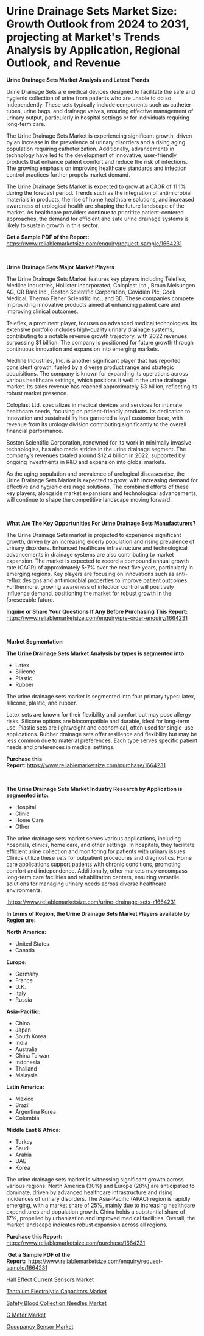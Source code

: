 <p><h1>Urine Drainage Sets Market Size: Growth Outlook from 2024 to 2031, projecting at Market's Trends Analysis by Application, Regional Outlook, and Revenue</h1></p><p><strong>Urine Drainage Sets Market Analysis and Latest Trends</strong></p>
<p><p>Urine Drainage Sets are medical devices designed to facilitate the safe and hygienic collection of urine from patients who are unable to do so independently. These sets typically include components such as catheter tubes, urine bags, and drainage valves, ensuring effective management of urinary output, particularly in hospital settings or for individuals requiring long-term care.</p><p>The Urine Drainage Sets Market is experiencing significant growth, driven by an increase in the prevalence of urinary disorders and a rising aging population requiring catheterization. Additionally, advancements in technology have led to the development of innovative, user-friendly products that enhance patient comfort and reduce the risk of infections. The growing emphasis on improving healthcare standards and infection control practices further propels market demand.</p><p>The Urine Drainage Sets Market is expected to grow at a CAGR of 11.1% during the forecast period. Trends such as the integration of antimicrobial materials in products, the rise of home healthcare solutions, and increased awareness of urological health are shaping the future landscape of the market. As healthcare providers continue to prioritize patient-centered approaches, the demand for efficient and safe urine drainage systems is likely to sustain growth in this sector.</p></p>
<p><strong>Get a Sample PDF of the Report:&nbsp;</strong> <a href="https://www.reliablemarketsize.com/enquiry/request-sample/1664231?utm_campaign=1283&utm_medium=2&utm_source=Github&utm_content=ia&utm_term=28092024&utm_id=urine-drainage-sets">https://www.reliablemarketsize.com/enquiry/request-sample/1664231</a></p>
<p>&nbsp;</p>
<p><strong>Urine Drainage Sets Major Market Players</strong></p>
<p><p>The Urine Drainage Sets Market features key players including Teleflex, Medline Industries, Hollister Incorporated, Coloplast Ltd., Braun Melsungen AG, CR Bard Inc., Boston Scientific Corporation, Covidien Plc, Cook Medical, Thermo Fisher Scientific Inc., and BD. These companies compete in providing innovative products aimed at enhancing patient care and improving clinical outcomes.</p><p>Teleflex, a prominent player, focuses on advanced medical technologies. Its extensive portfolio includes high-quality urinary drainage systems, contributing to a notable revenue growth trajectory, with 2022 revenues surpassing $1 billion. The company is positioned for future growth through continuous innovation and expansion into emerging markets.</p><p>Medline Industries, Inc. is another significant player that has reported consistent growth, fueled by a diverse product range and strategic acquisitions. The company is known for expanding its operations across various healthcare settings, which positions it well in the urine drainage market. Its sales revenue has reached approximately $3 billion, reflecting its robust market presence.</p><p>Coloplast Ltd. specializes in medical devices and services for intimate healthcare needs, focusing on patient-friendly products. Its dedication to innovation and sustainability has garnered a loyal customer base, with revenue from its urology division contributing significantly to the overall financial performance.</p><p>Boston Scientific Corporation, renowned for its work in minimally invasive technologies, has also made strides in the urine drainage segment. The company’s revenues totaled around $12.4 billion in 2022, supported by ongoing investments in R&D and expansion into global markets.</p><p>As the aging population and prevalence of urological diseases rise, the Urine Drainage Sets Market is expected to grow, with increasing demand for effective and hygienic drainage solutions. The combined efforts of these key players, alongside market expansions and technological advancements, will continue to shape the competitive landscape moving forward.</p></p>
<p>&nbsp;</p>
<p><strong>What Are The Key Opportunities For Urine Drainage Sets Manufacturers?</strong></p>
<p><p>The Urine Drainage Sets market is projected to experience significant growth, driven by an increasing elderly population and rising prevalence of urinary disorders. Enhanced healthcare infrastructure and technological advancements in drainage systems are also contributing to market expansion. The market is expected to record a compound annual growth rate (CAGR) of approximately 5-7% over the next five years, particularly in emerging regions. Key players are focusing on innovations such as anti-reflux designs and antimicrobial properties to improve patient outcomes. Furthermore, growing awareness of infection control will positively influence demand, positioning the market for robust growth in the foreseeable future.</p></p>
<p><strong>Inquire or Share Your Questions If Any Before Purchasing This Report:</strong> <a href="https://www.reliablemarketsize.com/enquiry/pre-order-enquiry/1664231?utm_campaign=1283&utm_medium=2&utm_source=Github&utm_content=ia&utm_term=28092024&utm_id=urine-drainage-sets">https://www.reliablemarketsize.com/enquiry/pre-order-enquiry/1664231</a></p>
<p>&nbsp;</p>
<p><strong>Market Segmentation</strong></p>
<p><strong>The Urine Drainage Sets Market Analysis by types is segmented into:</strong></p>
<p><ul><li>Latex</li><li>Silicone</li><li>Plastic</li><li>Rubber</li></ul></p>
<p><p>The urine drainage sets market is segmented into four primary types: latex, silicone, plastic, and rubber. </p><p>Latex sets are known for their flexibility and comfort but may pose allergy risks. Silicone options are biocompatible and durable, ideal for long-term use. Plastic sets are lightweight and economical, often used for single-use applications. Rubber drainage sets offer resilience and flexibility but may be less common due to material preferences. Each type serves specific patient needs and preferences in medical settings.</p></p>
<p><strong>Purchase this Report:&nbsp;</strong><a href="https://www.reliablemarketsize.com/purchase/1664231?utm_campaign=1283&utm_medium=2&utm_source=Github&utm_content=ia&utm_term=28092024&utm_id=urine-drainage-sets">https://www.reliablemarketsize.com/purchase/1664231</a></p>
<p>&nbsp;</p>
<p><strong>The Urine Drainage Sets Market Industry Research by Application is segmented into:</strong></p>
<p><ul><li>Hospital</li><li>Clinic</li><li>Home Care</li><li>Other</li></ul></p>
<p><p>The urine drainage sets market serves various applications, including hospitals, clinics, home care, and other settings. In hospitals, they facilitate efficient urine collection and monitoring for patients with urinary issues. Clinics utilize these sets for outpatient procedures and diagnostics. Home care applications support patients with chronic conditions, promoting comfort and independence. Additionally, other markets may encompass long-term care facilities and rehabilitation centers, ensuring versatile solutions for managing urinary needs across diverse healthcare environments.</p></p>
<p><a href="https://www.reliablemarketsize.com/urine-drainage-sets-r1664231?utm_campaign=1283&utm_medium=2&utm_source=Github&utm_content=ia&utm_term=28092024&utm_id=urine-drainage-sets">&nbsp;https://www.reliablemarketsize.com/urine-drainage-sets-r1664231</a></p>
<p><strong>In terms of Region, the Urine Drainage Sets Market Players available by Region are:</strong></p>
<p>
    <p> <strong> North America: </strong>
        <ul>
            <li>United States</li>
            <li>Canada</li>
        </ul>
        </p> 
    <p> <strong> Europe: </strong>
        <ul>
            <li>Germany</li>
            <li>France</li>
            <li>U.K.</li>
            <li>Italy</li>
            <li>Russia</li>
        </ul>
        </p> 
    <p> <strong> Asia-Pacific: </strong>
        <ul>
            <li>China</li>
            <li>Japan</li>
            <li>South Korea</li>
            <li>India</li>
            <li>Australia</li>
            <li>China Taiwan</li>
            <li>Indonesia</li>
            <li>Thailand</li>
            <li>Malaysia</li>
        </ul>
        </p> 
    <p> <strong> Latin America: </strong>
        <ul>
            <li>Mexico</li>
            <li>Brazil</li>
            <li>Argentina Korea</li>
            <li>Colombia</li>
        </ul>
        </p> 
    <p> <strong> Middle East & Africa: </strong>
        <ul>
            <li>Turkey</li>
            <li>Saudi</li>
            <li>Arabia</li>
            <li>UAE</li>
            <li>Korea</li>
        </ul>
    </p>
    </p>
<p><p>The urine drainage sets market is witnessing significant growth across various regions. North America (30%) and Europe (28%) are anticipated to dominate, driven by advanced healthcare infrastructure and rising incidences of urinary disorders. The Asia-Pacific (APAC) region is rapidly emerging, with a market share of 25%, mainly due to increasing healthcare expenditures and population growth. China holds a substantial share of 17%, propelled by urbanization and improved medical facilities. Overall, the market landscape indicates robust expansion across all regions.</p></p>
<p><strong>Purchase this Report: </strong><a href="https://www.reliablemarketsize.com/purchase/1664231?utm_campaign=1283&utm_medium=2&utm_source=Github&utm_content=ia&utm_term=28092024&utm_id=urine-drainage-sets">https://www.reliablemarketsize.com/purchase/1664231</a></p>
<p>&nbsp;<strong>Get a Sample PDF of the Report:&nbsp;&nbsp;</strong><a href="https://www.reliablemarketsize.com/enquiry/request-sample/1664231?utm_campaign=1283&utm_medium=2&utm_source=Github&utm_content=ia&utm_term=28092024&utm_id=urine-drainage-sets">https://www.reliablemarketsize.com/enquiry/request-sample/1664231</a></p>
<p><strong></strong></p>
<p><p><a href="https://issuu.com/reportprime-2/docs/hall-effect-current-sensors-market-_dd900a363950e9?utm_campaign=1283&utm_medium=2&utm_source=Github&utm_content=ia&utm_term=28092024&utm_id=urine-drainage-sets">Hall Effect Current Sensors Market</a></p><p><a href="https://www.linkedin.com/pulse/tantalum-electrolytic-capacitors-market-outlook-share-wh0yf?utm_campaign=1283&utm_medium=2&utm_source=Github&utm_content=ia&utm_term=28092024&utm_id=urine-drainage-sets">Tantalum Electrolytic Capacitors Market</a></p><p><a href="https://github.com/dringals/Market-Research-Report-List-6/blob/main/safety-blood-collection-needles-market.md?utm_campaign=1283&utm_medium=2&utm_source=Github&utm_content=ia&utm_term=28092024&utm_id=urine-drainage-sets">Safety Blood Collection Needles Market</a></p><p><a href="https://www.linkedin.com/pulse/g-meter-market-emerging-trends-future-prospects-period-from-2or2f?utm_campaign=1283&utm_medium=2&utm_source=Github&utm_content=ia&utm_term=28092024&utm_id=urine-drainage-sets">G Meter Market</a></p><p><a href="https://issuu.com/reportprime-2/docs/occupancy-sensor-market-size-2030.p_d16311b7cc0ac5?utm_campaign=1283&utm_medium=2&utm_source=Github&utm_content=ia&utm_term=28092024&utm_id=urine-drainage-sets">Occupancy Sensor Market</a></p></p>